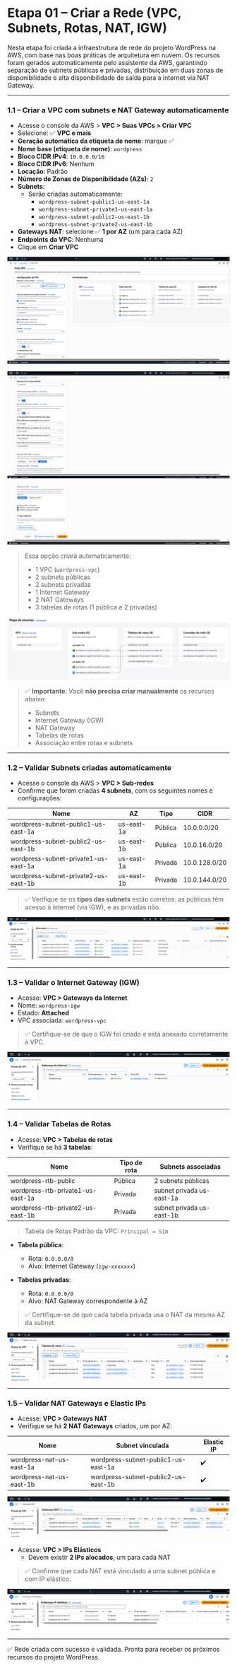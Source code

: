 # Etapa 01 – Criar a Rede (VPC, Subnets, Rotas, NAT, IGW)

Nesta etapa foi criada a infraestrutura de rede do projeto WordPress na AWS, com base nas boas práticas de arquitetura em nuvem. Os recursos foram gerados automaticamente pelo assistente da AWS, garantindo separação de subnets públicas e privadas, distribuição em duas zonas de disponibilidade e alta disponibilidade de saída para a internet via NAT Gateway.

---

### 1.1 – Criar a VPC com subnets e NAT Gateway automaticamente

- Acesse o console da AWS > **VPC > Suas VPCs > Criar VPC**
- Selecione: ✅ **VPC e mais**
- **Geração automática da etiqueta de nome**: marque ✅
- **Nome base (etiqueta de nome)**: `wordpress`
- **Bloco CIDR IPv4**: `10.0.0.0/16`
- **Bloco CIDR IPv6**: Nenhum
- **Locação**: Padrão
- **Número de Zonas de Disponibilidade (AZs)**: `2`
- **Subnets**:
  - Serão criadas automaticamente:
    - `wordpress-subnet-public1-us-east-1a`
    - `wordpress-subnet-private1-us-east-1a`
    - `wordpress-subnet-public2-us-east-1b`
    - `wordpress-subnet-private2-us-east-1b`
- **Gateways NAT**: selecione ✅ **1 por AZ** (um para cada AZ)
- **Endpoints da VPC**: Nenhuma
- Clique em **Criar VPC**

![Criação da Rede - VPC e Mais](img/02-etapa1-1.1-VPC.png)

![Criação da Rede - VPC e Mais](img/03-etapa1-1.1-VPC.png)

![Criação da Rede - VPC e Mais](img/04-etapa1-1.1-VPC.png)

> Essa opção criará automaticamente:
> - 1 VPC (`wordpress-vpc`)
> - 2 subnets públicas
> - 2 subnets privadas
> - 1 Internet Gateway
> - 2 NAT Gateways
> - 3 tabelas de rotas (1 pública e 2 privadas)

![Mapa de recursos - VPC](img/05-etapa1-1.1-VPC.png)

> ✅ **Importante**: Você **não precisa criar manualmente** os recursos abaixo:
> - Subnets
> - Internet Gateway (IGW)
> - NAT Gateway
> - Tabelas de rotas
> - Associação entre rotas e subnets

---

### 1.2 – Validar Subnets criadas automaticamente

- Acesse o console da AWS > **VPC > Sub-redes**
- Confirme que foram criadas **4 subnets**, com os seguintes nomes e configurações:

| Nome                                  | AZ         | Tipo     | CIDR           |
|---------------------------------------|------------|----------|----------------|
| wordpress-subnet-public1-us-east-1a  | us-east-1a | Pública  | 10.0.0.0/20    |
| wordpress-subnet-public2-us-east-1b  | us-east-1b | Pública  | 10.0.16.0/20   |
| wordpress-subnet-private1-us-east-1a | us-east-1a | Privada  | 10.0.128.0/20  |
| wordpress-subnet-private2-us-east-1b | us-east-1b | Privada  | 10.0.144.0/20  |

> ✅ Verifique se os **tipos das subnets** estão corretos: as públicas têm acesso à internet (via IGW), e as privadas não.

![Subnets criadas](img/06-etapa1-1.2-SUBNETS.png)

---

### 1.3 – Validar o Internet Gateway (IGW)

- Acesse: **VPC > Gateways da Internet**
- Nome: `wordpress-igw`
- Estado: **Attached**
- VPC associada: `wordpress-vpc`

> ✅ Certifique-se de que o IGW foi criado e está anexado corretamente à VPC.

![IGW criado](img/07-etapa1-1.3-IGW.png)

---

### 1.4 – Validar Tabelas de Rotas

- Acesse: **VPC > Tabelas de rotas**
- Verifique se há **3 tabelas**:

| Nome                                 | Tipo de rota | Subnets associadas                     |
|--------------------------------------|--------------|----------------------------------------|
| wordpress-rtb-public                 | Pública      | 2 subnets públicas                     |
| wordpress-rtb-private1-us-east-1a    | Privada      | subnet privada us-east-1a              |
| wordpress-rtb-private2-us-east-1b    | Privada      | subnet privada us-east-1b              |

> Tabela de Rotas Padrão da VPC: `Principal = Sim`

- **Tabela pública**:
  - Rota: `0.0.0.0/0`
  - Alvo: Internet Gateway (`igw-xxxxxxx`)

- **Tabelas privadas**:
  - Rota: `0.0.0.0/0`
  - Alvo: NAT Gateway correspondente à AZ

> ✅ Certifique-se de que cada tabela privada usa o NAT da mesma AZ da subnet.

![Rotas criadas](img/08-etapa1-1.4-ROTAS.png)

---

### 1.5 – Validar NAT Gateways e Elastic IPs

- Acesse: **VPC > Gateways NAT**
- Verifique se há **2 NAT Gateways** criados, um por AZ:

| Nome                              | Subnet vinculada                     | Elastic IP |
|-----------------------------------|--------------------------------------|------------|
| wordpress-nat-us-east-1a         | wordpress-subnet-public1-us-east-1a | ✔️         |
| wordpress-nat-us-east-1b         | wordpress-subnet-public2-us-east-1b | ✔️         |

![NAT criado](img/09-etapa1-1.5-NAT.png)

- Acesse: **VPC > IPs Elásticos**
  - Devem existir **2 IPs alocados**, um para cada NAT

> ✅ Confirme que cada NAT está vinculado a uma subnet pública e com IP elástico.

![IPs Elásticos criados](img/10-etapa1-1.5-IP.png)

---

✅ Rede criada com sucesso e validada. Pronta para receber os próximos recursos do projeto WordPress.